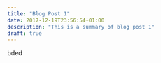 ```yaml
---
title: "Blog Post 1"
date: 2017-12-19T23:56:54+01:00
description: "This is a summary of blog post 1"
draft: true
---
```

bded
